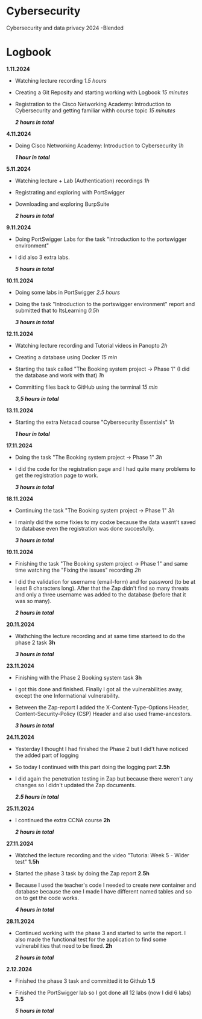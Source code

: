 # Cybersecurity
Cybersecurity and data privacy 2024 -Blended



# **Logbook** 
 
**1.11.2024**
  - Watching lecture recording _1.5 hours_
  - Creating a Git Reposity and starting working with Logbook _15 minutes_
  - Registration to the Cisco Networking Academy: Introduction to Cybersecurity and getting familiar withh course topic _15 minutes_

    ***2 hours in total***


**4.11.2024**
 - Doing Cisco Networking Academy: Introduction to Cybersecurity _1h_

   ***1 hour in total***


**5.11.2024**
- Watching lecture + Lab (Authentication) recordings _1h_
- Registrating and exploring with PortSwigger
- Downloading and exploring BurpSuite

  ***2 hours in total***


**9.11.2024**
- Doing PortSwigger Labs for the task "Introduction to the portswigger environment" 
- I did also 3 extra labs.

  ***5 hours in total***


**10.11.2024**
- Doing some labs in PortSwigger _2.5 hours_
- Doing the task "Introduction to the portswigger environment" report and submitted that to ItsLearning _0.5h_ 

  ***3 hours in total***

**12.11.2024**
- Watching lecture recording and Tutorial videos in Panopto _2h_
- Creating a database using Docker _15 min_
- Starting the task called "The Booking system project → Phase 1" (I did the database and work with that) _1h_
- Committing files back to GitHub using the terminal _15 min_ 

  ***3,5 hours in total***

**13.11.2024**
- Starting the extra Netacad course "Cybersecurity Essentials" _1h_

  ***1 hour in total***

**17.11.2024**
- Doing the task "The Booking system project → Phase 1"  _3h_
- I did the code for the registration page and I had quite many problems to get the registration page to work. 

  ***3 hours in total***

**18.11.2024**
- Continuing the task "The Booking system project → Phase 1"  _3h_
- I mainly did the some fixies to my codxe because the data wasnt't saved to database even the registration was done succesfully.
  
  ***3 hours in total***

 **19.11.2024**
- Finishing the task "The Booking system project → Phase 1" and same time watching the "Fixing the issues" recording _2h_
- I did the validation for username (email-form) and for password (to be at least 8 characters long). After that the Zap didn't find so many threats
   and only a three username was added to the database (before that it was so many).

  ***2 hours in total***


 **20.11.2024**
- Wathching the lecture recording and at same time starteed to do the phase 2 task __3h__

  ***3 hours in total***


**23.11.2024**
- Finishing with the Phase 2 Booking system task __3h__
- I got this done and finished. Finally I got all the vulnerabilities away, except the one Informational vulnerability.
- Between the Zap-report I added the X-Content-Type-Options Header, Content-Security-Policy (CSP) Header and also used frame-ancestors.

  ***3 hours in total***

**24.11.2024**
- Yesterday I thought I had finished the Phase 2 but I did't have noticed the added part of logging
- So today I continued with this part doing the logging part __2.5h__
- I did again the penetration testing in Zap but because there weren't any changes so I didn't updated the Zap documents. 
  

  ***2.5 hours in total***


**25.11.2024**
- I continued the extra CCNA course __2h__

  ***2 hours in total***

**27.11.2024**
- Watched the lecture recording and the video "Tutoria: Week 5 - Wider test" __1.5h__
- Started the phase 3 task by doing the Zap report __2.5h__
- Because I used the teacher's code I needed to create new container and database because the one I made I have different named tables and so on to get the code works. 
  

  ***4 hours in total***

**28.11.2024**
- Continued working with the phase 3 and started to write the report. I also made the functional test for the application to find some vulnerabilities that need to be fixed. __2h__

  ***2 hours in total***

**2.12.2024**
- Finished the phase 3 task and committed it to Github __1.5__
- Finished the PortSwigger lab so I got done all 12 labs (now I did 6 labs) __3.5__
  

  ***5 hours in total***


  
